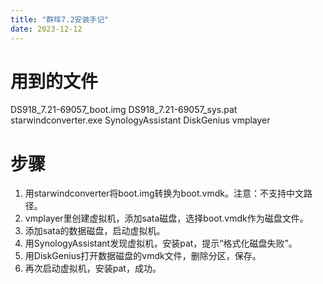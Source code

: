 ```yaml
---
title: "群晖7.2安装手记"
date: 2023-12-12
---
```

# 用到的文件
DS918_7.21-69057_boot.img
DS918_7.21-69057_sys.pat
starwindconverter.exe
SynologyAssistant
DiskGenius
vmplayer

# 步骤
1. 用starwindconverter将boot.img转换为boot.vmdk。注意：不支持中文路径。
2. vmplayer里创建虚拟机，添加sata磁盘，选择boot.vmdk作为磁盘文件。
3. 添加sata的数据磁盘，启动虚拟机。
4. 用SynologyAssistant发现虚拟机，安装pat，提示“格式化磁盘失败”。
5. 用DiskGenius打开数据磁盘的vmdk文件，删除分区，保存。
6. 再次启动虚拟机，安装pat，成功。
